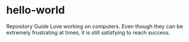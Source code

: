 # hello-world
Repository Guide
Love working on computers.  Even though they can be extremely frustrating at times, it is still satisfying to reach success.
